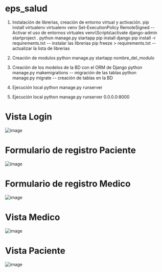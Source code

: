 # eps_salud

1. Instalación de librerias, creación de entorno virtual y activación.
    pip install virtualenv
    virtualenv venv
    Set-ExecutionPolicy RemoteSigned -- Activar el uso de entornos virtuales
    venv\Scripts\activate
    django-admin startproject  .
    python manage.py startapp 
    pip install django
    pip install -r requirements.txt -- instalar las librerias
    pip freeze > requirements.txt -- actualizar la lista de librerias


2. Creación de modulos
    python manage.py startapp nombre_del_modulo

3. Creación de los modelos de la BD con el ORM de Django
    python manage.py makemigrations -- migración de las tablas
    python manage.py migrate -- creación de tablas en la BD


4. Ejecución local
    python manage.py runserver


5. Ejecución local
    python manage.py runserver 0.0.0.0:8000
   
# Vista Login

![image](https://github.com/user-attachments/assets/be0272bf-befe-4c30-8587-768691806b60)

# Formulario de registro Paciente

![image](https://github.com/user-attachments/assets/2aad0ca8-490d-48a1-a8e7-1b81e534aa5e)


# Formulario de registro Medico

![image](https://github.com/user-attachments/assets/1b965482-7058-4c0f-a2a7-5aade62410ed)

# Vista Medico

![image](https://github.com/user-attachments/assets/25b08c49-f621-4a63-9045-d5b0afc1af84)


# Vista Paciente

![image](https://github.com/user-attachments/assets/d09ab135-97dc-4ea7-ad99-c8f959e0aa2b)

